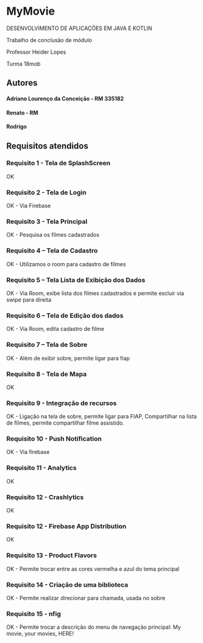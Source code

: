 # MyMovie 

DESENVOLVIMENTO DE APLICAÇÕES EM JAVA E KOTLIN

Trabalho de conclusão de módulo

Professor Heider Lopes

Turma 18mob

## Autores
#### Adriano Lourenço da Conceição - RM 335182
#### Renato - RM
#### Rodrigo

## Requisitos atendidos

### Requisito 1 - Tela de SplashScreen
OK
### Requisito 2 - Tela de Login
OK - Via Firebase
### Requisito 3 - Tela Principal
OK - Pesquisa os filmes cadastrados
### Requisito 4 – Tela de Cadastro
OK - Utilizamos o room para cadastro de filmes
### Requisito 5 – Tela Lista de Exibição dos Dados
OK - Via Room, exibe lista dos filmes cadastrados e permite excluir via swipe para direita
### Requisito 6 – Tela de Edição dos dados
OK - Via Room, edita cadastro de filme
### Requisito 7 – Tela de Sobre
OK - Além de exibir sobre, permite ligar para fiap
### Requisito 8 - Tela de Mapa
OK
### Requisito 9 - Integração de recursos
OK - Ligação na tela de sobre, permite ligar para FIAP, Compartilhar na lista de filmes, permite compartilhar filme assistido.
### Requisito 10 - Push Notification
OK - Via firebase
### Requisito 11 - Analytics
OK
### Requisito 12 - Crashlytics
OK
### Requisito 12 - Firebase App Distribution
OK
### Requisito 13 - Product Flavors
OK - Permite trocar entre as cores vermelha e azul do tema principal
### Requisito 14 - Criação de uma biblioteca
OK - Permite realizar direcionar para chamada, usada no sobre
### Requisito 15 - nfig
OK - Permite trocar a descrição do menu de navegação principal: My movie, your movies, HERE!
